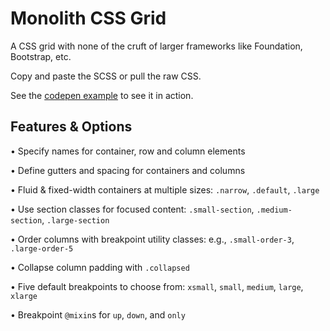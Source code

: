 # Monolith CSS Grid
A CSS grid with none of the cruft of larger frameworks like Foundation, Bootstrap, etc.

Copy and paste the SCSS or pull the raw CSS.

See the [codepen example](https://codepen.io/geotrev/pen/PWEYaB) to see it in action.

## Features & Options

• Specify names for container, row and column elements

• Define gutters and spacing for containers and columns

• Fluid & fixed-width containers at multiple sizes: `.narrow`, `.default`, `.large`

• Use section classes for focused content: `.small-section`, `.medium-section`, `.large-section`

• Order columns with breakpoint utility classes: e.g., `.small-order-3`, `.large-order-5`

• Collapse column padding with `.collapsed`

• Five default breakpoints to choose from: `xsmall`, `small`, `medium`, `large`, `xlarge`

• Breakpoint `@mixin`s for `up`, `down`, and `only`
